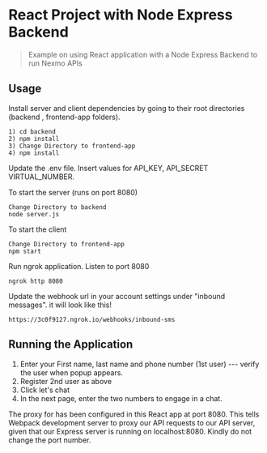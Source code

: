 # React Project with Node Express Backend

> Example on using React application with a Node Express Backend to run Nexmo APIs

## Usage


Install server and client dependencies by going to their root directories (backend , frontend-app folders).

```
1) cd backend
2) npm install
3) Change Directory to frontend-app
4) npm install
```

Update the .env file. Insert values for API_KEY, API_SECRET VIRTUAL_NUMBER. 

To start the server (runs on port 8080)

```
Change Directory to backend
node server.js
```
To start the client 
```
Change Directory to frontend-app
npm start
```
Run ngrok application. Listen to port 8080
```
ngrok http 8080
```
Update the webhook url in your account settings under "inbound messages". it will look like this!
```
https://3c0f9127.ngrok.io/webhooks/inbound-sms
```

## Running the Application
1) Enter your First name, last name and phone number (1st user) --- verify the user when popup appears.
2) Register 2nd user as above
3) Click let's chat
4) In the next page, enter the two numbers to engage in a chat.


The proxy for has been configured in this React app at port 8080. 
This tells Webpack development server to proxy our API requests to our API server, given that our Express server is running on localhost:8080. Kindly do not change the port number.





